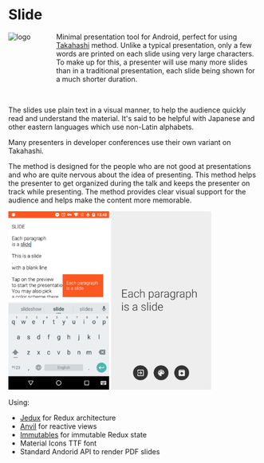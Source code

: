# Slide

<div>
<img align="left" src="https://raw.githubusercontent.com/trikita/slide/master/src/main/res/mipmap-xxxhdpi/ic_launcher.png" alt="logo" width="96px" height="96px" />
<p>Minimal presentation tool for Android, perfect for using <a href="https://en.wikipedia.org/wiki/Takahashi_method">Takahashi</a> method.
Unlike a typical presentation, only a few words are printed on each slide using very large characters. To make up for this, a presenter will use many more slides than in a traditional presentation, each slide being shown for a much shorter duration.
</p>
</div>

<br/>

The slides use plain text in a visual manner, to help the audience quickly read and understand the material. It's said to be helpful with Japanese and other eastern languages which use non-Latin alphabets.

Many presenters in developer conferences use their own variant on Takahashi. 

The method is designed for the people who are not good at presentations and who are quite nervous about the idea of presenting. This method helps the presenter to get organized during the talk and keeps the presenter on track while presenting. The method provides clear visual support for the audience and helps make the content more memorable.

<img alt="Editor" src="editor.png" width="40%" />
<img alt="Preview" src="preview.png" width="40%" />

Using:

* [Jedux](https://github.com/trikita/jedux) for Redux architecture
* [Anvil](https://github.com/zserge/anvil) for reactive views
* [Immutables](http://immutables.github.io) for immutable Redux state
* Material Icons TTF font
* Standard Andorid API to render PDF slides
